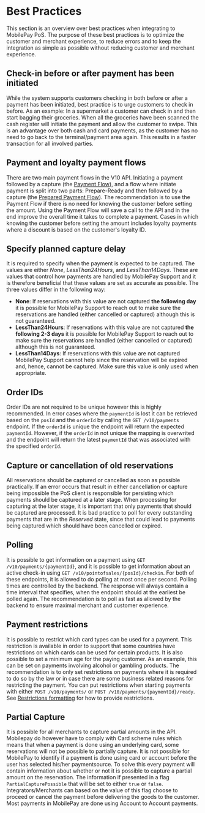 # <a name="best_practices"></a> Best Practices

This section is an overview over best practices when integrating to MobilePay PoS. The purpose of these best practices is to optimize the customer and merchant experience, to reduce errors and to keep the integration as simple as possible without reducing customer and merchant experience. 

## Check-in before or after payment has been initiated
While the system supports customers checking in both before or after a payment has been initiated, best practice is to urge customers to check in before.
As an example: In a supermarket a customer can check in and then start bagging their groceries. When all the groceries have been scanned the cash register will initiate the payment and allow the customer to swipe. 
This is an advantage over both cash and card payments, as the customer has no need to go back to the terminal/payment area again. This results in a faster transaction for all involved parties.

## Payment and loyalty payment flows
There are two main payment flows in the V10 API.
Initiating a payment followed by a capture (the [Payment Flow](payment_flows#payment_flow)), and a flow where initiate payment is split into two parts: Prepare-Ready and then followed by a capture (the [Prepared Payment Flow](payment_flows#prepared_payment_flow)).
The recommendation is to use the Payment Flow if there is no need for knowing the customer before setting the amount.
Using the Payment Flow will save a call to the API and in the end improve the overall time it takes to complete a payment.
Cases in which knowing the customer before setting the amount includes loyalty payments where a discount is based on the customer's loyalty ID. 

## Specify planned capture delay
It is required to specify when the payment is expected to be captured. The values are either *None*, *LessThan24Hours*, and *LessThan14Days*. These are values that control how payments are handled by MobilePay Support and it is therefore beneficial that these values are set as accurate as possible.
The three values differ in the following way:
* **None**: If reservations with this value are not captured **the following day** it is possible for MobilePay Support to reach out to make sure the reservations are handled (either cancelled or captured) although this is not guaranteed.
* **LessThan24Hours**: If reservations with this value are not captured **the following 2-3 days** it is possible for MobilePay Support to reach out to make sure the reservations are handled (either cancelled or captured) although this is not guaranteed.
* **LessThan14Days**: If reservations with this value are not captured MobilePay Support cannot help since the reservation will be expired and, hence, cannot be captured. Make sure this value is only used when appropriate.

## Order IDs
Order IDs are not required to be unique however this is highly recommended.
In error cases where the ``paymentId`` is lost it can be retrieved based on the ``posId`` and the ``orderId`` by calling the ``GET /v10/payments`` endpoint. If the ``orderId`` is unique the endpoint will return the expected ``paymentId``. However, if the ``orderId`` in not unique the mapping is overwrited and the endpoint will return the latest ``paymentId`` that was associated with the specified ``orderId``.

## Capture or cancellation of old reservations
All reservations should be captured or cancelled as soon as possible practically. If an error occurs that result in either cancellation or capture being impossible the PoS client is responsible for persisting which payments should be captured at a later stage. When processing for capturing at the later stage, it is important that only payments that should be captured are processed.
It is bad practice to poll for every outstanding payments that are in the *Reserved* state, since that could lead to payments being captured which should have been cancelled or expired.

## Polling
It is possible to get information on a payment using ``GET /v10/payments/{paymentId}``, and it is possible to get information about an active check-in using ``GET /v10/pointofsales/{posId}/checkin``. 
For both of these endpoints, it is allowed to do polling at most once per second. Polling times are controlled by the backend. The response will always contain a time interval that specifies, when the endpoint should at the earliest be polled again. The recommendation is to poll as fast as allowed by the backend to ensure maximal merchant and customer experience.

## Payment restrictions
It is possible to restrict which card types can be used for a payment. This restriction is available in order to support that some countries have restrictions on which cards can be used for certain products.
It is also possible to set a minimum age for the paying customer. As an example, this can be set on payments involving alcohol or gambling products.
The recommendation is to only set restrictions on payments where it is required to do so by the law or in case there are some business related reasons for restricting the payment. You can put restrictions when starting payments with either ``POST /v10/payments/`` or ``POST /v10/payments/{paymentId}/ready``. See [Restrictions formatting](input_formats#restrictions) for how to provide restrictions.

## Partial Capture
It is possible for all merchants to capture partial amounts in the API. Mobilepay do however have to comply with Card scheme rules which means that when a payment is done using an underlying card, some reservations will not be possible to partially capture. It is not possible for MobilePay to identify if a payment is done using card or account before the user has selected his/her paymentsource.
To solve this every payment will contain information about whether or not it is possible to capture a partial amount on the reservation. The information if presented in a flag ``PartialCapturePossible`` that will be set to either ``true`` or ``false``. 
Integrators/Merchants can based on the value of this flag choose to proceed or cancel the payment before delivering the goods to the customer. Most payments in MobilePay are done using Account to Account payments.
